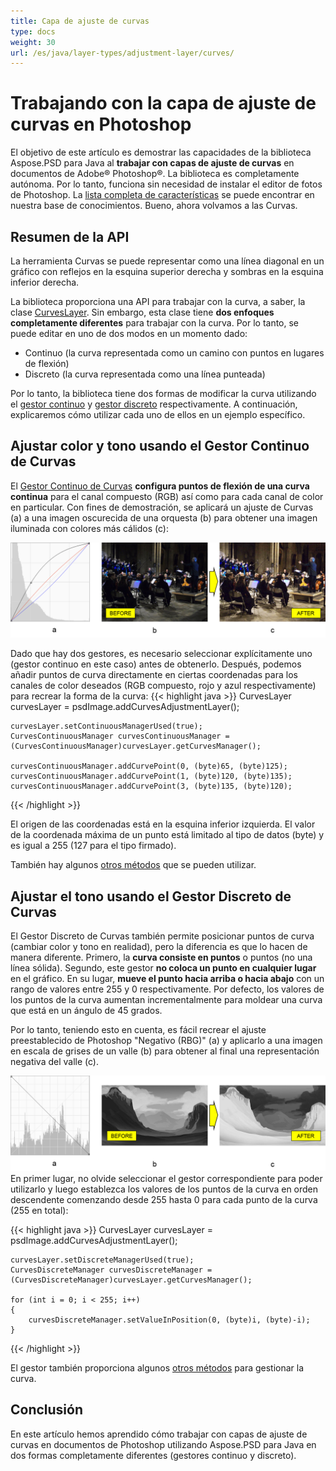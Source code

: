 ```yaml
---
title: Capa de ajuste de curvas
type: docs
weight: 30
url: /es/java/layer-types/adjustment-layer/curves/
---
```


# Trabajando con la capa de ajuste de curvas en Photoshop

El objetivo de este artículo es demostrar las capacidades de la biblioteca Aspose.PSD para Java al **trabajar con capas de ajuste de curvas** en documentos de Adobe® Photoshop®. La biblioteca es completamente autónoma. Por lo tanto, funciona sin necesidad de instalar el editor de fotos de Photoshop. La [lista completa de características](https://docs.aspose.com/psd/java/features/) se puede encontrar en nuestra base de conocimientos. Bueno, ahora volvamos a las Curvas.

## Resumen de la API

La herramienta Curvas se puede representar como una línea diagonal en un gráfico con reflejos en la esquina superior derecha y sombras en la esquina inferior derecha.

La biblioteca proporciona una API para trabajar con la curva, a saber, la clase [CurvesLayer](https://reference.aspose.com/psd/java/com.aspose.psd.fileformats.psd.layers.adjustmentlayers/CurvesLayer). Sin embargo, esta clase tiene **dos enfoques completamente diferentes** para trabajar con la curva. Por lo tanto, se puede editar en uno de dos modos en un momento dado:

- Continuo (la curva representada como un camino con puntos en lugares de flexión)
- Discreto (la curva representada como una línea punteada)

Por lo tanto, la biblioteca tiene dos formas de modificar la curva utilizando el [gestor continuo](https://reference.aspose.com/psd/java/com.aspose.psd.fileformats.psd.layers.layerresources/curvescontinuousmanager) y [gestor discreto](https://reference.aspose.com/psd/java/com.aspose.psd.fileformats.psd.layers.layerresources/CurvesDiscreteManager) respectivamente. A continuación, explicaremos cómo utilizar cada uno de ellos en un ejemplo específico.

## Ajustar color y tono usando el Gestor Continuo de Curvas

El [Gestor Continuo de Curvas](https://reference.aspose.com/psd/java/com.aspose.psd.fileformats.psd.layers.layerresources/CurvesContinuousManager) **configura puntos de flexión de una curva continua** para el canal compuesto (RGB) así como para cada canal de color en particular. Con fines de demostración, se aplicará un ajuste de Curvas (a) a una imagen oscurecida de una orquesta (b) para obtener una imagen iluminada con colores más cálidos (c):

![Figura 1 de la capa de ajuste de curvas](curves-psd-adjustment-layer-figure-1.png)

Dado que hay dos gestores, es necesario seleccionar explícitamente uno (gestor continuo en este caso) antes de obtenerlo. Después, podemos añadir puntos de curva directamente en ciertas coordenadas para los canales de color deseados (RGB compuesto, rojo y azul respectivamente) para recrear la forma de la curva:
{{< highlight java >}}
    CurvesLayer curvesLayer = psdImage.addCurvesAdjustmentLayer();

    curvesLayer.setContinuousManagerUsed(true);
    CurvesContinuousManager curvesContinuousManager = (CurvesContinuousManager)curvesLayer.getCurvesManager();

    curvesContinuousManager.addCurvePoint(0, (byte)65, (byte)125);
    curvesContinuousManager.addCurvePoint(1, (byte)120, (byte)135);
    curvesContinuousManager.addCurvePoint(3, (byte)135, (byte)120);
{{< /highlight >}}

El origen de las coordenadas está en la esquina inferior izquierda. El valor de la coordenada máxima de un punto está limitado al tipo de datos (byte) y es igual a 255 (127 para el tipo firmado).

También hay algunos [otros métodos](https://reference.aspose.com/psd/java/com.aspose.psd.fileformats.psd.layers.layerresources/CurvesContinuousManager) que se pueden utilizar.

## Ajustar el tono usando el Gestor Discreto de Curvas

El Gestor Discreto de Curvas también permite posicionar puntos de curva (cambiar color y tono en realidad), pero la diferencia es que lo hacen de manera diferente. Primero, la **curva consiste en puntos** o puntos (no una línea sólida). Segundo, este gestor **no coloca un punto en cualquier lugar** en el gráfico. En su lugar, **mueve el punto hacia arriba o hacia abajo** con un rango de valores entre 255 y 0 respectivamente. Por defecto, los valores de los puntos de la curva aumentan incrementalmente para moldear una curva que está en un ángulo de 45 grados.

Por lo tanto, teniendo esto en cuenta, es fácil recrear el ajuste preestablecido de Photoshop "Negativo (RBG)" (a) y aplicarlo a una imagen en escala de grises de un valle (b) para obtener al final una representación negativa del valle (c).

![Figura 2 de la capa de ajuste de curvas](curves-psd-adjustment-layer-figure-2.png) En primer lugar, no olvide seleccionar el gestor correspondiente para poder utilizarlo y luego establezca los valores de los puntos de la curva en orden descendente comenzando desde 255 hasta 0 para cada punto de la curva (255 en total):

{{< highlight java >}}
    CurvesLayer curvesLayer = psdImage.addCurvesAdjustmentLayer();

    curvesLayer.setDiscreteManagerUsed(true);
    CurvesDiscreteManager curvesDiscreteManager = (CurvesDiscreteManager)curvesLayer.getCurvesManager();

    for (int i = 0; i < 255; i++)
    {
        curvesDiscreteManager.setValueInPosition(0, (byte)i, (byte)-i);
    }
{{< /highlight >}}

El gestor también proporciona algunos [otros métodos](https://reference.aspose.com/psd/java/com.aspose.psd.fileformats.psd.layers.layerresources/curvesdiscretemanager) para gestionar la curva.

## Conclusión

En este artículo hemos aprendido cómo trabajar con capas de ajuste de curvas en documentos de Photoshop utilizando Aspose.PSD para Java en dos formas completamente diferentes (gestores continuo y discreto).
